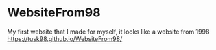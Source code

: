 # WebsiteFrom98
My first website that I made for myself, it looks like a website from 1998
https://tusk98.github.io/WebsiteFrom98/
